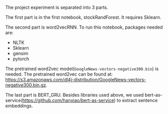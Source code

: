 The project experiment is separated into 3 parts.

The first part is in the first notebook, stockRandForest. It requires Sklearn.

The second part is word2vecRNN. To run this notebook, packages needed are:
- NLTK
- Sklearn
- gensim
- pytorch  

The pretrained word2vec model(`GoogleNews-vectors-negative300.bin`) is needed. The pretrained word2vec can be found at: https://s3.amazonaws.com/dl4j-distribution/GoogleNews-vectors-negative300.bin.gz.

The last part is BERT_GRU. Besides libraries used above, we used bert-as-service(https://github.com/hanxiao/bert-as-service) to extract sentence embeddings. 